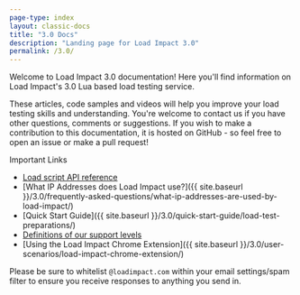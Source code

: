 ```yaml
---
page-type: index
layout: classic-docs
title: "3.0 Docs"
description: "Landing page for Load Impact 3.0"
permalink: /3.0/
---
```

Welcome to Load Impact 3.0 documentation! Here you'll find information on Load Impact's 3.0 Lua based load testing service.

These articles, code samples and videos will help you improve your load testing skills and understanding. You're welcome to contact us if you have other questions, comments or suggestions. If you wish to make a contribution to this documentation, it is hosted on GitHub - so feel free to open an issue or make a pull request!

Important Links
- [Load script API reference](https://loadimpact.com/load-script-api/)
- [What IP Addresses does Load Impact use?]({{ site.baseurl }}/3.0/frequently-asked-questions/what-ip-addresses-are-used-by-load-impact/)
- [Quick Start Guide]({{ site.baseurl }}/3.0/quick-start-guide/load-test-preparations/)
- [Definitions of our support levels](https://loadimpact.com/premium-support/)
- [Using the Load Impact Chrome Extension]({{ site.baseurl }}/3.0/user-scenarios/load-impact-chrome-extension/)

Please be sure to whitelist `@loadimpact.com` within your email settings/spam filter to ensure you receive responses to anything you send in.
